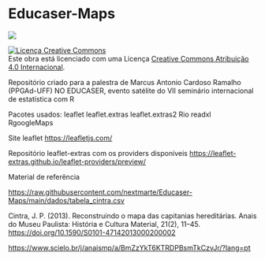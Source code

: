 # Educaser-Maps

[![](https://i.pinimg.com/originals/f8/51/b0/f851b0754ec7c5973291a2b002ec6aa8.jpg)](https://www.youtube.com/watch?v=BDq9MszO2l0 "II Educa-SER - História dos primeiros anos de colonização do Brasil contada através de mapas")

<a rel="license" href="http://creativecommons.org/licenses/by/4.0/"><img alt="Licença Creative Commons" style="border-width:0" src="https://i.creativecommons.org/l/by/4.0/88x31.png" /></a><br />Este obra está licenciado com uma Licença <a rel="license" href="http://creativecommons.org/licenses/by/4.0/">Creative Commons Atribuição 4.0 Internacional</a>.

Repositório criado para a palestra de Marcus Antonio Cardoso Ramalho (PPGAd-UFF) NO EDUCASER, evento satélite do VII seminário internacional de estatística com R

Pacotes usados:
leaflet
leaflet.extras
leaflet.extras2
Rio
readxl
RgoogleMaps

Site leaflet
https://leafletjs.com/

Repositório leaflet-extras com os providers disponíveis
https://leaflet-extras.github.io/leaflet-providers/preview/


Material de referência

https://raw.githubusercontent.com/nextmarte/Educaser-Maps/main/dados/tabela_cintra.csv

Cintra, J. P. (2013). Reconstruindo o mapa das capitanias hereditárias. Anais do Museu Paulista: História e Cultura Material, 21(2), 11–45. https://doi.org/10.1590/S0101-47142013000200002

https://www.scielo.br/j/anaismp/a/BmZzYkT6KTRDPBsmTkCzvJr/?lang=pt



